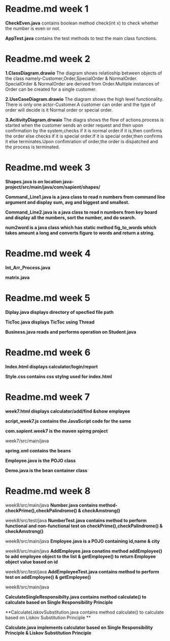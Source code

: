 # Readme.md week 1

**CheckEven.java**
contains boolean method check(int x) to check whether the number is even or not.

**AppTest.java**
contains the test methods to test the main class functions.

# Readme.md week 2

**1.ClassDiagram.drawio**
The diagram shows relatioship between objects of the class namely-Customer,Order,SpecialOrder & NormalOrder.
SpecialOrder & NormalOrder are derived from Order.Multiple instances of Order can be created for a single customer.

**2.UseCaseDiagram.drawio**
The diagram shows the high level functionality.
There is only one actor-Customer.A customer can order and the type of order will decide is it Normal order or special order.

**3.AcitivityDiagram.drwaio**
The diagra shows the flow of actions.process is started when the customer sends an order request and then upon confirmation by the system,checks if it is normal order.if it is,then confirms the order else checks if it is special order.If it is special order,then confirms it else  terminates.Upon confimration of order,the order is dispatched and the process is terminated.

# Readme.md week 3

**Shapes.java is on location java-project/src/main/java/com/sapient/shapes/**

**Command_Line1.java is a java class to read n numbers from command line argument and display sum, avg and biggest and smallest.**

**Command_Line2.java is a java class  to read n numbers from key board and display all the numbers, sort the number, and do  search.**

**num2word is a java class which has static method fig_to_words  which takes amount a long and converts figure to words and return a string.**


# Readme.md week 4

**Int_Arr_Process.java**

**matrix.java**


# Readme.md week 5

**Diplay.java displays directory of specfied file path**

**TicToc.java displays TicToc using Thread**

**Business.java reads and performs operation on Student.java**


# Readme.md week 6

**Index.html displays calculator/login/report**

**Style.css contains css stylng used for index.html**


# Readme.md week 7

**week7.html displays calculator/add/find &show employee**

**script_week7.js contains the JavaScript code for the same**

**com.sapient.week7 is the maven spirng project**

week7/src/main/java

**spring.xml contains the beans**

**Employee.java is the POJO class**

**Demo.java is the bean container class**

# Readme.md week 8

week8/src/main/java **Number.java contains method-checkPrime(),checkPalindrome() & checkAmstrong()**

week8/src/test/java **NumberTest.java contains method to perform functional and non-functional test on checkPrime(),checkPalindrome() & checkAmstrong()**

week8/src/main/java **Employee.java is a POJO containing id,name & city**

week8/src/main/java **AddEmployee.java conatins method addEmployee() to add employee object to the list & getEmployee() to return Employee object value based on id**

week8/src/test/java **AddEmployeeTest.java contains method to perform test on addEmployee() & getEmployee()**

week8/src/main/java

**CalculateSingleResponsibilty.java contains method calculate() to calculate based on Single Responsibility Principle**

**CalculateLiskovSubstitution.java contains method calculate() to calculate based on Liskov Substitution Principle **

**Calculate.java implements calculator based on Single Responsibility Principle & Liskov Substitution Principle**




